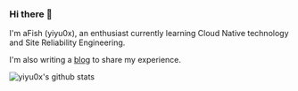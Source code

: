 ### Hi there 👋

I'm aFish (yiyu0x), an enthusiast currently learning Cloud Native technology and Site Reliability Engineering.

I'm also writing a [blog](https://blog.yiyu0x.org) to share my experience.

![yiyu0x's github stats](https://github-readme-stats.vercel.app/api?username=yiyu0x&show_icons=true&count_private=true&hide=prs&theme=algolia)

<!--
**yiyu0x/yiyu0x** is a ✨ _special_ ✨ repository because its `README.md` (this file) appears on your GitHub profile.
Here are some ideas to get you started:

- 🔭 I’m currently working on ...
- 🌱 I’m currently learning ...
- 👯 I’m looking to collaborate on ...
- 🤔 I’m looking for help with ...
- 💬 Ask me about ...
- 📫 How to reach me: ...
- 😄 Pronouns: ...
- ⚡ Fun fact: ...
-->
